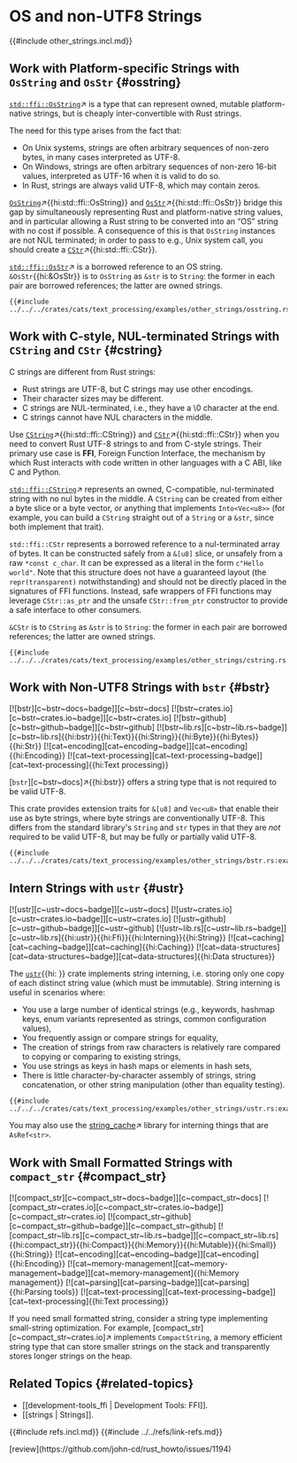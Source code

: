 # OS and non-UTF8 Strings

{{#include other_strings.incl.md}}

## Work with Platform-specific Strings with `OsString` and `OsStr` {#osstring}

[`std::ffi::OsString`](https://doc.rust-lang.org/std/ffi/struct.OsString.html)↗ is a type that can represent owned, mutable platform-native strings, but is cheaply inter-convertible with Rust strings.

The need for this type arises from the fact that:

- On Unix systems, strings are often arbitrary sequences of non-zero bytes, in many cases interpreted as UTF-8.
- On Windows, strings are often arbitrary sequences of non-zero 16-bit values, interpreted as UTF-16 when it is valid to do so.
- In Rust, strings are always valid UTF-8, which may contain zeros.

[`OsString`](https://doc.rust-lang.org/std/ffi/struct.OsString.html)↗{{hi:std::ffi::OsString}} and [`OsStr`](https://doc.rust-lang.org/std/ffi/struct.OsStr.html)↗{{hi:std::ffi::OsStr}} bridge this gap by simultaneously representing Rust and platform-native string values, and in particular allowing a Rust string to be converted into an “OS” string with no cost if possible. A consequence of this is that `OsString` instances are not NUL terminated; in order to pass to e.g., Unix system call, you should create a [`CStr`](https://doc.rust-lang.org/std/ffi/struct.CStr.html)↗{{hi:std::ffi::CStr}}.

[`std::ffi::OsStr`](https://doc.rust-lang.org/std/ffi/struct.OsStr.html)↗ is a borrowed reference to an OS string. `&OsStr`{{hi:&OsStr}} is to `OsString` as `&str` is to `String`: the former in each pair are borrowed references; the latter are owned strings.

```rust,editable
{{#include ../../../crates/cats/text_processing/examples/other_strings/osstring.rs:example}}
```

## Work with C-style, NUL-terminated Strings with `CString` and `CStr` {#cstring}

C strings are different from Rust strings:

- Rust strings are UTF-8, but C strings may use other encodings.
- Their character sizes may be different.
- C strings are NUL-terminated, i.e., they have a \0 character at the end.
- C strings cannot have NUL characters in the middle.

Use [`CString`](https://doc.rust-lang.org/std/ffi/struct.CString.html)↗{{hi:std::ffi::CString}} and [`CStr`](https://doc.rust-lang.org/std/ffi/struct.CStr.html)↗{{hi:std::ffi::CStr}} when you need to convert Rust UTF-8 strings to and from C-style strings. Their primary use case is **FFI**, Foreign Function Interface, the mechanism by which Rust interacts with code written in other languages with a C ABI, like C and Python.

[`std::ffi::CString`](https://doc.rust-lang.org/std/ffi/struct.CString.html)↗ represents an owned, C-compatible, nul-terminated string with no nul bytes in the middle. A `CString` can be created from either a byte slice or a byte vector, or anything that implements `Into<Vec<u8>>` (for example, you can build a `CString` straight out of a `String` or a `&str`, since both implement that trait).

`std::ffi::CStr` represents a borrowed reference to a nul-terminated array of bytes. It can be constructed safely from a `&[u8]` slice, or unsafely from a raw `*const c_char`. It can be expressed as a literal in the form `c"Hello world"`. Note that this structure does not have a guaranteed layout (the `repr(transparent)` notwithstanding) and should not be directly placed in the signatures of FFI functions. Instead, safe wrappers of FFI functions may leverage `CStr::as_ptr` and the unsafe `CStr::from_ptr` constructor to provide a safe interface to other consumers.

`&CStr` is to `CString` as `&str` is to `String`: the former in each pair are borrowed references; the latter are owned strings.

```rust,editable
{{#include ../../../crates/cats/text_processing/examples/other_strings/cstring.rs:example}}
```

## Work with Non-UTF8 Strings with `bstr` {#bstr}

[![bstr][c~bstr~docs~badge]][c~bstr~docs] [![bstr~crates.io][c~bstr~crates.io~badge]][c~bstr~crates.io] [![bstr~github][c~bstr~github~badge]][c~bstr~github] [![bstr~lib.rs][c~bstr~lib.rs~badge]][c~bstr~lib.rs]{{hi:bstr}}{{hi:Text}}{{hi:String}}{{hi:Byte}}{{hi:Bytes}}{{hi:Str}} [![cat~encoding][cat~encoding~badge]][cat~encoding]{{hi:Encoding}} [![cat~text-processing][cat~text-processing~badge]][cat~text-processing]{{hi:Text processing}}

[`bstr`][c~bstr~docs]↗{{hi:bstr}} offers a string type that is not required to be valid UTF-8.

This crate provides extension traits for `&[u8]` and `Vec<u8>` that enable their use as byte strings, where byte strings are conventionally UTF-8. This differs from the standard library's `String` and `str` types in that they are *not* required to be valid UTF-8, but may be fully or partially valid UTF-8.

```rust,editable
{{#include ../../../crates/cats/text_processing/examples/other_strings/bstr.rs:example}}
```

## Intern Strings with `ustr` {#ustr}

[![ustr][c~ustr~docs~badge]][c~ustr~docs] [![ustr~crates.io][c~ustr~crates.io~badge]][c~ustr~crates.io] [![ustr~github][c~ustr~github~badge]][c~ustr~github] [![ustr~lib.rs][c~ustr~lib.rs~badge]][c~ustr~lib.rs]{{hi:ustr}}{{hi:Ffi}}{{hi:Interning}}{{hi:String}} [![cat~caching][cat~caching~badge]][cat~caching]{{hi:Caching}} [![cat~data-structures][cat~data-structures~badge]][cat~data-structures]{{hi:Data structures}}

The [`ustr`]( ){{hi: }} crate implements string interning, i.e. storing only one copy of each distinct string value (which must be immutable). String interning is useful in scenarios where:

- You use a large number of identical strings (e.g., keywords, hashmap keys, enum variants represented as strings, common configuration values),
- You frequently assign or compare strings for equality,
- The creation of strings from raw characters is relatively rare compared to copying or comparing to existing strings,
- You use strings as keys in hash maps or elements in hash sets,
- There is little character-by-character assembly of strings, string concatenation, or other string manipulation (other than equality testing).

```rust,editable
{{#include ../../../crates/cats/text_processing/examples/other_strings/ustr.rs:example}}
```

You may also use the [string_cache](https://docs.rs/string_cache/latest/string_cache/)↗ library for interning things that are `AsRef<str>`.

## Work with Small Formatted Strings with `compact_str` {#compact_str}

[![compact_str][c~compact_str~docs~badge]][c~compact_str~docs] [![compact_str~crates.io][c~compact_str~crates.io~badge]][c~compact_str~crates.io] [![compact_str~github][c~compact_str~github~badge]][c~compact_str~github] [![compact_str~lib.rs][c~compact_str~lib.rs~badge]][c~compact_str~lib.rs]{{hi:compact_str}}{{hi:Compact}}{{hi:Memory}}{{hi:Mutable}}{{hi:Small}}{{hi:String}} [![cat~encoding][cat~encoding~badge]][cat~encoding]{{hi:Encoding}} [![cat~memory-management][cat~memory-management~badge]][cat~memory-management]{{hi:Memory management}} [![cat~parsing][cat~parsing~badge]][cat~parsing]{{hi:Parsing tools}} [![cat~text-processing][cat~text-processing~badge]][cat~text-processing]{{hi:Text processing}}

If you need small formatted string, consider a string type implementing small-string optimization. For example, [compact_str][c~compact_str~crates.io]↗ implements `CompactString`, a memory efficient string type that can store smaller strings on the stack and transparently stores longer strings on the heap.

## Related Topics {#related-topics}

- [[development-tools_ffi | Development Tools: FFI]].
- [[strings | Strings]].

{{#include refs.incl.md}}
{{#include ../../refs/link-refs.md}}

<div class="hidden">
[review](https://github.com/john-cd/rust_howto/issues/1194)
</div>
